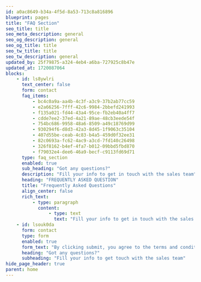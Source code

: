 ```yaml
---
id: a0ac8649-b34a-4f5d-8a53-713c8a816896
blueprint: pages
title: "FAQ Section"
seo_title: title
seo_meta_description: general
seo_og_description: general
seo_og_title: title
seo_tw_title: title
seo_tw_description: general
updated_by: 25f79875-a324-4eb4-a6ba-727925c8b47e
updated_at: 1720087064
blocks:
    - id: ls8ywlri
      text_center: false
      form: contact
      faq_items:
          - bc4c0a9a-aa4b-4c3f-a3c9-37b2ab77cc59
          - e2a66256-7fff-42c6-9984-2bbefd241993
          - f135a021-fd44-43a4-95ce-fb2eb40a4ff7
          - cdde7ee2-37ed-4a21-89ae-48cb3eede54f
          - 754bc686-9958-48a6-8509-a49c18769d99
          - 930294f6-d8d3-42a3-8d45-1f9063c35104
          - 407d55be-ceab-4c83-b4a5-459d0f32ee31
          - 82c0693a-fc62-4ac9-a3cd-7fd140c26498
          - 326f8162-b4ef-4fa7-b012-09bbd5fbd870
          - f79032e4-dee6-46a9-becf-c9113fd69d71
      type: faq_section
      enabled: true
      sub_heading: "Got any questions?"
      description: "Fill your info to get in touch with the sales team"
      heading: "FREQUENTLY ASKED QUESTION"
      title: "Frequently Asked Questions"
      align_center: false
      rich_text:
          - type: paragraph
            content:
                - type: text
                  text: "Fill your info to get in touch with the sales team"
    - id: lsouk0da
      form: contact
      type: form
      enabled: true
      form_text: "By clicking submit, you agree to the terms and conditions applied in our page!"
      heading: "Got any questions?"
      subheading: "Fill your info to get touch with the sales team"
hide_page_header: true
parent: home
---
```

